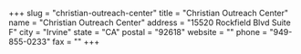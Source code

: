 +++
slug = "christian-outreach-center"
title = "Christian Outreach Center"
name = "Christian Outreach Center"
address = "15520 Rockfield Blvd Suite F"
city = "Irvine"
state = "CA"
postal = "92618"
website = ""
phone = "949-855-0233"
fax = ""
+++
